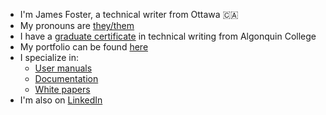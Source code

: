 - I'm James Foster, a technical writer from Ottawa 🇨🇦 
- My pronouns are [they/them](https://en.pronouns.page/are/they/them)
- I have a [graduate certificate](https://www.algonquincollege.com/online/program-info/technical-writer/) in technical writing from Algonquin College
- My portfolio can be found [here](https://github.com/jamesdmfoster/Portfolio)
- I specialize in:
  - [User manuals](https://github.com/jamesdmfoster/jamesdmfoster/blob/main/Portfolio/User-Manual_DVDStyler.pdf)
  - [Documentation](https://github.com/jamesdmfoster/jamesdmfoster/blob/main/Portfolio/Documentation-Plan_GIMP.pdf)
  - [White papers](https://github.com/jamesdmfoster/jamesdmfoster/blob/main/Portfolio/White-Paper_COVID.pdf)
- I'm also on [LinkedIn](https://www.linkedin.com/in/jamesdmfoster/)
<!---
- My CV can be found [here](https://github.com/jamesdmfoster/CV)
- Here is my [website](link-to-jekyll-website)
--->

<!---
jamesdmfoster/jamesdmfoster is a ✨ special ✨ repository because its `README.md` (this file) appears on your GitHub profile.
You can click the Preview link to take a look at your changes.
--->
